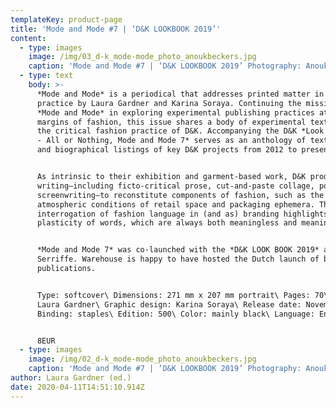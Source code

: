 ```yaml
---
templateKey: product-page
title: 'Mode and Mode #7 | ‘D&K LOOKBOOK 2019’'
content:
  - type: images
    image: /img/03_d-k_mode-mode_photo_anoukbeckers.jpg
    caption: 'Mode and Mode #7 | ‘D&K LOOKBOOK 2019’ Photography: Anouk Beckers.'
  - type: text
    body: >-
      *Mode and Mode* is a periodical that addresses printed matter in fashion
      practice by Laura Gardner and Karina Soraya. Continuing the mission of
      *Mode and Mode* in exploring experimental publishing practices at the
      margins of fashion, this issue shares a body of experimental text works by
      the critical fashion practice of D&K. Accompanying the D&K *Look Book 2019
      - All or Nothing, Mode and Mode 7* serves as an anthology of text works
      and biographical listings of key D&K projects from 2012 to present. 


      As intrinsic to their exhibition and garment-based work, D&K produce
      writing—including ficto-critical prose, cut-and-paste collage, poetry, and
      screenwriting—to reconstitute components of fashion, such as the garment,
      atmospheric conditions of retail space and packaging ephemera. Their
      interrogation of fashion language in (and as) branding highlights the
      plasticity of words, which are always both meaningless and meaningful.


      *Mode and Mode 7* was co-launched with the *D&K LOOK BOOK 2019* at San
      Serriffe. Warehouse is happy to have hosted the Dutch launch of both
      publications.


      Type: softcover\ Dimensions: 271 mm x 207 mm portrait\ Pages: 70\ Editor:
      Laura Gardner\ Graphic design: Karina Soraya\ Release date: November 2019\
      Binding: staples\ Edition: 500\ Color: mainly black\ Language: English


      8EUR
  - type: images
    image: /img/02_d-k_mode-mode_photo_anoukbeckers.jpg
    caption: 'Mode and Mode #7 | ‘D&K LOOKBOOK 2019’ Photography: Anouk Beckers.'
author: Laura Gardner (ed.)
date: 2020-04-11T14:51:10.914Z
---
```

